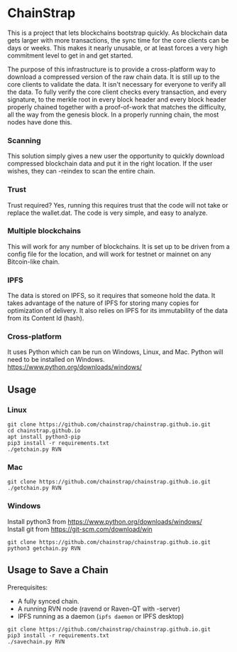 #  ChainStrap

This is a project that lets blockchains bootstrap quickly.  As blockchain data gets larger with more transactions, the sync time for the core clients can be days or weeks.  This makes it nearly unusable, or at least forces a very high commitment level to get in and get started.  

The purpose of this infrastructure is to provide a cross-platform way to download a compressed version of the raw chain data.  It is still up to the core clients to validate the data.  It isn't necessary for everyone to verify all the data.  To fully verify the core client checks every transaction, and every signature, to the merkle root in every block header and every block header properly chained together with a proof-of-work that matches the difficulty, all the way from the genesis block. In a properly running chain, the most nodes have done this.  

### Scanning 
This solution simply gives a new user the opportunity to quickly download compressed blockchain data and put it in the right location.  If the user wishes, they can -reindex to scan the entire chain.

### Trust
Trust required?  Yes, running this requires trust that the code will not take or replace the wallet.dat.  The code is very simple, and easy to analyze.

### Multiple blockchains
This will work for any number of blockchains.  It is set up to be driven from a config file for the location, and will work for testnet or mainnet on any Bitcoin-like chain.

### IPFS
The data is stored on IPFS, so it requires that someone hold the data.  It takes advantage of the nature of IPFS for storing many copies for optimization of delivery.  It also relies on IPFS for its immutability of the data from its Content Id (hash).

### Cross-platform
It uses Python which can be run on Windows, Linux, and Mac.  Python will need to be installed on Windows.  https://www.python.org/downloads/windows/

## Usage

### Linux
```
git clone https://github.com/chainstrap/chainstrap.github.io.git
cd chainstrap.github.io
apt install python3-pip
pip3 install -r requirements.txt
./getchain.py RVN
```

### Mac
```
git clone https://github.com/chainstrap/chainstrap.github.io.git
./getchain.py RVN
```

### Windows
Install python3 from https://www.python.org/downloads/windows/  
Install git from https://git-scm.com/download/win
```
git clone https://github.com/chainstrap/chainstrap.github.io.git
python3 getchain.py RVN
```


## Usage to Save a Chain
Prerequisites:
* A fully synced chain.
* A running RVN node (ravend or Raven-QT with -server)
* IPFS running as a daemon (```ipfs daemon``` or IPFS desktop)
```
git clone https://github.com/chainstrap/chainstrap.github.io.git
pip3 install -r requirements.txt
./savechain.py RVN
```
